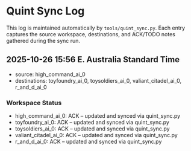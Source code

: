 # Quint Sync Log

This log is maintained automatically by `tools/quint_sync.py`. Each entry captures the
source workspace, destinations, and ACK/TODO notes gathered during the sync run.

## 2025-10-26 15:56 E. Australia Standard Time
- source: high_command_ai_0
- destinations: toyfoundry_ai_0, toysoldiers_ai_0, valiant_citadel_ai_0, r_and_d_ai_0

### Workspace Status
- high_command_ai_0: ACK – updated and synced via quint_sync.py
- toyfoundry_ai_0: ACK – updated and synced via quint_sync.py
- toysoldiers_ai_0: ACK – updated and synced via quint_sync.py
- valiant_citadel_ai_0: ACK – updated and synced via quint_sync.py
- r_and_d_ai_0: ACK – updated and synced via quint_sync.py

